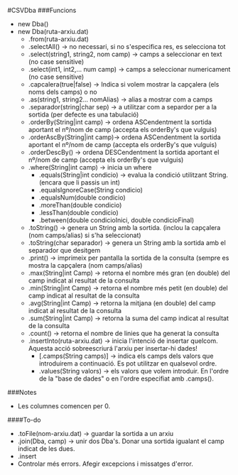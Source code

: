 #CSVDba
###Funcions
* new Dba()
* new Dba(ruta-arxiu.dat)
  * .from(ruta-arxiu.dat)
  * .selectAll()                -> no necessari, si no s'especifica res, es selecciona tot
  * .select(string1, string2, nom camp)     -> camps a seleccionar en text (no case sensitive)
  * .select(int1, int2,... num camp)        -> camps a seleccionar numericament (no case sensitive)
  * .capcalera(true|false)      -> Indica si volem mostrar la capçalera (els noms dels camps) o no
  * .as(string1, string2... nomAlias)       -> alias a mostrar com a camps
  * .separador(string|char sep) -> a utilitzar com a separdor per a la sortida (per defecte es una tabulació)
  * .orderBy(String|int camp)   -> ordena ASCendentment la sortida aportant el nº/nom de camp (accepta els orderBy's que vulguis)
  * .orderAscBy(String|int camp)-> ordena ASCendentment la sortida aportant el nº/nom de camp (accepta els orderBy's que vulguis)
  * .orderDescBy()              -> ordena DESCendentment la sortida aportant el nº/nom de camp (accepta els orderBy's que vulguis)
  * .where(String|int camp)     -> inicia un where
    * .equals(String|int condicio)    -> evalua la condició utilitzant String. (encara que li passis un int)
    * .equalsIgnoreCase(String condicio)
    * .equalsNum(double condicio)
    * .moreThan(double condicio)
    * .lessThan(double condicio)
    * .between(double condicioInici, double condicioFinal)
  * .toString()                 -> genera un String amb la sortida. (inclou la capçalera (nom camps/alias) si s'ha seleccionat)
  * .toString(char separador)   -> genera un String amb la sortida amb el separador que desitgem
  * .print()                    -> imprimeix per pantalla la sortida de la consulta (sempre es mostra la capçalera (nom camps/alias)
  * .max(String|int Camp)       -> retorna el nombre més gran (en double) del camp indicat al resultat de la consulta
  * .min(String|int Camp)       -> retorna el nombre més petit (en double) del camp indicat al resultat de la consulta
  * .avg(String|int Camp)       -> retorna la mitjana (en double) del camp indicat al resultat de la consulta
  * .sum(String|int Camp)       -> retorna la suma del camp indicat al resultat de la consulta
  * .count()                    -> retorna el nombre de linies que ha generat la consulta
  * .insertInto(ruta-arxiu.dat) -> inicia l'intenció de insertar quelcom. Aquesta acció sobreescriurá l'arxiu per insertar-hi dades!
    * [.camps(String camps)]    -> indica els camps dels valors que introduirem a continuació. Es pot utilitzar en qualsevol ordre.
    * .values(String valors)    -> els valors que volem introduir. En l'ordre de la "base de dades" o en l'ordre especifiat amb .camps().

###Notes
* Les columnes comencen per 0.

####To-do

* .toFile(nom-arxiu.dat)      -> guardar la sortida a un arxiu
* .join(Dba, camp)            -> unir dos Dba's. Donar una sortida igualant el camp indicat de les dues.
* .insert
* Controlar més errors. Afegir excepcions i missatges d'error.